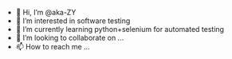 - 👋 Hi, I’m @aka-ZY
- 👀 I’m interested in software testing
- 🌱 I’m currently learning python+selenium for automated testing
- 💞️ I’m looking to collaborate on ...
- 📫 How to reach me ...

<!---
aka-ZY/aka-ZY is a ✨ special ✨ repository because its `README.md` (this file) appears on your GitHub profile.
You can click the Preview link to take a look at your changes.
--->
